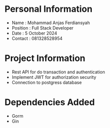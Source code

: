 # Personal Information
- Name     : Mohammad Anjas Ferdiansyah
- Position : Full Stack Developer
- Date     : 5 October 2024
- Contact  : 081328528954

# Project Information
- Rest API for do transaction and authentication
- Implement JWT for authorization security
- Connection to postgress database

# Dependencies Added
- Gorm
- Gin
